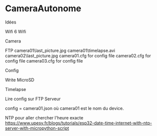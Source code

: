 # CameraAutonome

Idées

Wifi 
6 Wifi

Camera

FTP
camera01\last_picture.jpg
camera01\timelapse.avi
camera02\last_picture.jpg
camera01.cfg for config file 
camera02.cfg for config file 
camera03.cfg for config file 



Config

Write MicroSD

Timelapse

Lire config sur FTP Serveur

config =  camera01.json où camera01 est le nom du  device.

NTP pour aller chercher l'heure exacte
https://www.upesy.fr/blogs/tutorials/esp32-date-time-internet-with-ntp-server-with-micropython-script




